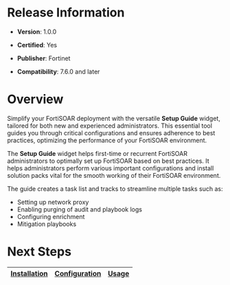 # Release Information

- **Version**: 1.0.0

- **Certified**: Yes

- **Publisher**: Fortinet  

- **Compatibility**: 7.6.0 and later


# Overview

Simplify your FortiSOAR deployment with the versatile **Setup Guide** widget, tailored for both new and experienced administrators. This essential tool guides you through critical configurations and ensures adherence to best practices, optimizing the performance of your FortiSOAR environment.

The **Setup Guide** widget helps first-time or recurrent FortiSOAR administrators to optimally set up FortiSOAR based on best practices. It helps administrators perform various important configurations and install solution packs vital for the smooth working of their FortiSOAR environment.

The guide creates a task list and tracks to streamline multiple tasks such as:

- Setting up network proxy
- Enabling purging of audit and playbook logs
- Configuring enrichment
- Mitigation playbooks

# Next Steps

| [Installation](./docs/setup.md#installation) | [Configuration](./docs/setup.md#configuration) | [Usage](./docs/usage.md) |
|----------------------------------------------|------------------------------------------------|--------------------------|
